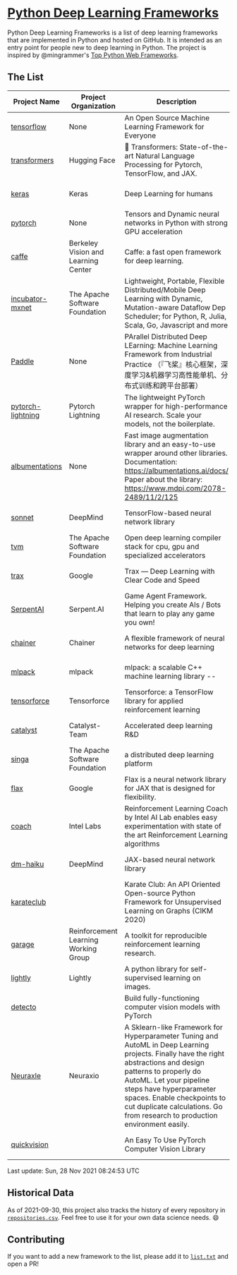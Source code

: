 # [Python Deep Learning Frameworks](https://www.github.com/shimst3r/python-deep-learning-frameworks)

Python Deep Learning Frameworks is a list of deep learning frameworks that are implemented in Python and hosted on GitHub. It is intended as an entry point for people new to deep learning in Python. The project is inspired by @mingrammer's [Top Python Web Frameworks](https://github.com/mingrammer/python-web-framework-stars).

## The List

| Project Name | Project Organization | Description | Stars | Forks | Open Issues | Last Commit |
| ------------ | -------------------- | ----------- | ----: | ----: | ----------: | ----------- |
| [tensorflow](https://tensorflow.org) | None | An Open Source Machine Learning Framework for Everyone | 160887 | 85845 | 2810 | 0 day(s) ago |
| [transformers](https://huggingface.co/transformers) | Hugging Face | 🤗 Transformers: State-of-the-art Natural Language Processing for Pytorch, TensorFlow, and JAX. | 54727 | 12946 | 434 | 0 day(s) ago |
| [keras](http://keras.io/) | Keras | Deep Learning for humans | 53300 | 18902 | 253 | 0 day(s) ago |
| [pytorch](https://pytorch.org) | None | Tensors and Dynamic neural networks in Python with strong GPU acceleration | 52365 | 14351 | 10586 | 0 day(s) ago |
| [caffe](http://caffe.berkeleyvision.org/) | Berkeley Vision and Learning Center | Caffe: a fast open framework for deep learning. | 32098 | 18905 | 1175 | 0 day(s) ago |
| [incubator-mxnet](https://mxnet.apache.org) | The Apache Software Foundation | Lightweight, Portable, Flexible Distributed/Mobile Deep Learning with Dynamic, Mutation-aware Dataflow Dep Scheduler; for Python, R, Julia, Scala, Go, Javascript and more | 19760 | 6883 | 1952 | 0 day(s) ago |
| [Paddle](http://www.paddlepaddle.org/) | None | PArallel Distributed Deep LEarning: Machine Learning Framework from Industrial Practice （『飞桨』核心框架，深度学习&机器学习高性能单机、分布式训练和跨平台部署） | 17060 | 4152 | 2844 | 0 day(s) ago |
| [pytorch-lightning](https://pytorchlightning.ai) | Pytorch Lightning | The lightweight PyTorch wrapper for high-performance AI research. Scale your models, not the boilerplate. | 16353 | 1997 | 435 | 0 day(s) ago |
| [albumentations](https://albumentations.ai) | None | Fast image augmentation library and an easy-to-use wrapper around other libraries. Documentation:  https://albumentations.ai/docs/ Paper about the library: https://www.mdpi.com/2078-2489/11/2/125 | 9221 | 1179 | 245 | 1 day(s) ago |
| [sonnet](https://sonnet.dev/) | DeepMind | TensorFlow-based neural network library | 9082 | 1304 | 23 | 1 day(s) ago |
| [tvm](https://tvm.apache.org/) | The Apache Software Foundation | Open deep learning compiler stack for cpu, gpu and specialized accelerators | 7405 | 2279 | 344 | 0 day(s) ago |
| [trax](https://github.com/google/trax) | Google | Trax — Deep Learning with Clear Code and Speed | 6608 | 666 | 83 | 0 day(s) ago |
| [SerpentAI](http://serpent.ai) | Serpent.AI | Game Agent Framework. Helping you create AIs / Bots that learn to play any game you own! | 6089 | 719 | 2 | 2 day(s) ago |
| [chainer](https://chainer.org) | Chainer | A flexible framework of neural networks for deep learning | 5642 | 1377 | 11 | 0 day(s) ago |
| [mlpack](https://www.mlpack.org/) | mlpack | mlpack: a scalable C++ machine learning library --  | 3847 | 1391 | 83 | 1 day(s) ago |
| [tensorforce](https://github.com/tensorforce/tensorforce) | Tensorforce | Tensorforce: a TensorFlow library for applied reinforcement learning | 3056 | 510 | 4 | 2 day(s) ago |
| [catalyst](https://catalyst-team.com) | Catalyst-Team | Accelerated deep learning R&D | 2787 | 350 | 8 | 0 day(s) ago |
| [singa](https://github.com/apache/singa) | The Apache Software Foundation | a distributed deep learning platform | 2381 | 703 | 39 | 1 day(s) ago |
| [flax](https://github.com/google/flax) | Google | Flax is a neural network library for JAX that is designed for flexibility. | 2330 | 272 | 165 | 0 day(s) ago |
| [coach](https://intellabs.github.io/coach/) | Intel Labs | Reinforcement Learning Coach by Intel AI Lab enables easy experimentation with state of the art Reinforcement Learning algorithms | 2082 | 415 | 87 | 0 day(s) ago |
| [dm-haiku](https://dm-haiku.readthedocs.io) | DeepMind | JAX-based neural network library | 1496 | 117 | 35 | 0 day(s) ago |
| [karateclub](https://karateclub.readthedocs.io) |  | Karate Club: An API Oriented Open-source Python Framework for Unsupervised Learning on Graphs (CIKM 2020) | 1443 | 177 | 0 | 1 day(s) ago |
| [garage](https://github.com/rlworkgroup/garage) | Reinforcement Learning Working Group | A toolkit for reproducible reinforcement learning research. | 1347 | 242 | 221 | 2 day(s) ago |
| [lightly](https://github.com/lightly-ai/lightly) | Lightly | A python library for self-supervised learning on images. | 1324 | 85 | 62 | 2 day(s) ago |
| [detecto](https://detecto.readthedocs.io/) |  | Build fully-functioning computer vision models with PyTorch | 517 | 86 | 27 | 4 day(s) ago |
| [Neuraxle](https://www.neuraxle.org/) | Neuraxio | A Sklearn-like Framework for Hyperparameter Tuning and AutoML in Deep Learning projects. Finally have the right abstractions and design patterns to properly do AutoML. Let your pipeline steps have hyperparameter spaces. Enable checkpoints to cut duplicate calculations. Go from research to production environment easily. | 481 | 52 | 136 | 2 day(s) ago |
| [quickvision](https://github.com/oke-aditya/quickvision) |  | An Easy To Use PyTorch Computer Vision Library | 47 | 4 | 19 | 4 day(s) ago |

Last update: Sun, 28 Nov 2021 08:24:53 UTC

## Historical Data

As of 2021-09-30, this project also tracks the history of every repository in [`repositories.csv`](./repositories.csv). Feel free to use it for your own data science needs. :smile:

## Contributing

If you want to add a new framework to the list, please add it to [`list.txt`](./python-deep-learning-frameworks/list.txt) and open a PR!